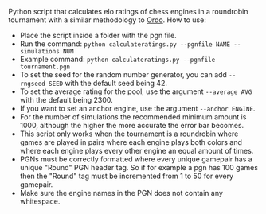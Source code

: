 Python script that calculates elo ratings of chess engines in a roundrobin tournament with a similar methodology to [Ordo](https://github.com/michiguel/Ordo).
How to use:
- Place the script inside a folder with the pgn file.
- Run the command: `python calculateratings.py --pgnfile NAME --simulations NUM`
- Example command: `python calculateratings.py --pgnfile tournament.pgn`
- To set the seed for the random number generator, you can add `--rngseed SEED` with the default seed being 42.
- To set the average rating for the pool, use the argument `--average AVG` with the default being 2300.
- If you want to set an anchor engine, use the argument `--anchor ENGINE`.
- For the number of simulations the recommended minimum amount is 1000, although the higher the more accurate the error bar becomes.
- This script only works when the tournament is a roundrobin where games are played in pairs where each engine plays both colors and where each engine plays every other engine an equal amount of times.
- PGNs must be correctly formatted where every unique gamepair has a unique "Round" PGN header tag. So if for example a pgn has 100 games then the "Round" tag must be incremented from 1 to 50 for every gamepair.
- Make sure the engine names in the PGN does not contain any whitespace.
